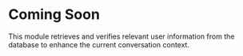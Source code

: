 # Coming Soon
This module retrieves and verifies relevant user information from the database to enhance the current conversation context.